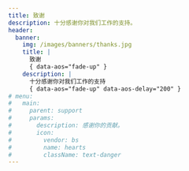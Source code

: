 ```yaml
---
title: 致谢
description: 十分感谢你对我们工作的支持。
header:
  banner:
    img: /images/banners/thanks.jpg
    title: |
      致谢
      { data-aos="fade-up" }
    description: |
      十分感谢你对我们工作的支持
      { data-aos="fade-up" data-aos-delay="200" }
# menu:
#   main:
#     parent: support
#     params:
#       description: 感谢你的贡献。
#       icon:
#         vendor: bs
#         name: hearts
#         className: text-danger
---
```

